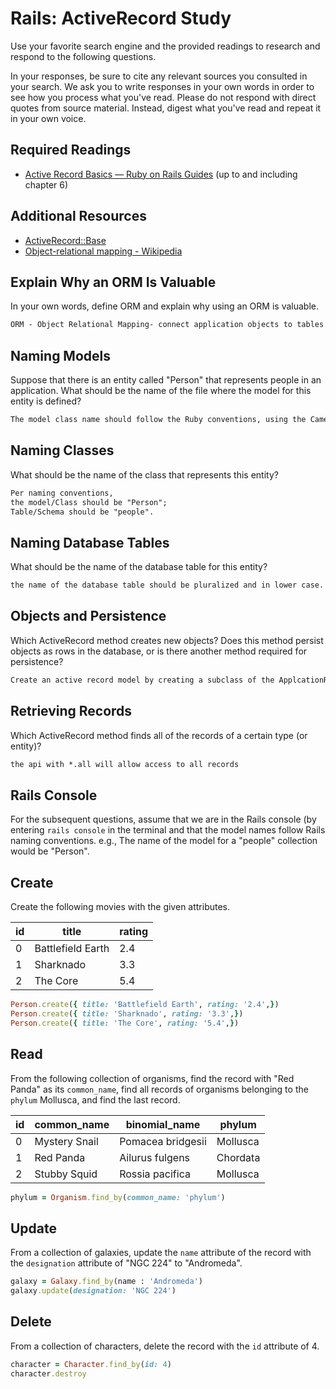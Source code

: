 # Rails: ActiveRecord Study

Use your favorite search engine and the provided readings to research and
respond to the following questions.

In your responses, be sure to cite any relevant sources you consulted in your
search. We ask you to write responses in your own words in order to see how you
process what you've read. Please do not respond with direct quotes from source
material. Instead, digest what you've read and repeat it in your own voice.

## Required Readings

-   [Active Record Basics — Ruby on Rails Guides](http://guides.rubyonrails.org/active_record_basics.html)
    (up to and including chapter 6)

## Additional Resources
-   [ActiveRecord::Base](http://api.rubyonrails.org/classes/ActiveRecord/Base.html)
-   [Object-relational mapping - Wikipedia](https://en.wikipedia.org/wiki/Object-relational_mapping)

## Explain Why an ORM Is Valuable

In your own words, define ORM and explain why using an ORM is valuable.

```md
ORM - Object Relational Mapping- connect application objects to tables in the Relational database. ORM also allows the storage and retrieval of these objects from the database without requiring SQL coding.

```

## Naming Models

Suppose that there is an entity called "Person" that represents people in an
application. What should be the name of the file where the model for this entity
is defined?

```md
The model class name should follow the Ruby conventions, using the CamelCase form, while the table name must contain the words separated by underscores
```

## Naming Classes

What should be the name of the class that represents this entity?

```md
Per naming conventions,
the model/Class should be "Person";
Table/Schema should be "people".
```

## Naming Database Tables

What should be the name of the database table for this entity?

```md
the name of the database table should be pluralized and in lower case.
```

## Objects and Persistence

Which ActiveRecord method creates new objects? Does this method persist objects
as rows in the database, or is there another method required for persistence?

```md
Create an active record model by creating a subclass of the ApplcationRecord class. This creates a model and maps it to the same named table in the database.
```

## Retrieving Records

Which ActiveRecord method finds all of the records of a certain type (or
entity)?

```md
the api with *.all will allow access to all records
```

## Rails Console

For the subsequent questions, assume that we are in the Rails console (by
entering `rails console` in the terminal and that the model names follow Rails
naming conventions.  e.g., The name of the model for a "people" collection would
be "Person".

## Create

Create the following movies with the given attributes.

| id | title | rating |
| --- | --- | --- |
| 0 | Battlefield Earth | 2.4 |
| 1 | Sharknado | 3.3 |
| 2 | The Core | 5.4 |

```ruby
Person.create({ title: 'Battlefield Earth', rating: '2.4',})
Person.create({ title: 'Sharknado', rating: '3.3',})
Person.create({ title: 'The Core', rating: '5.4',})

```

## Read

From the following collection of organisms, find the record with "Red Panda" as
its `common_name`, find all records of organisms belonging to the `phylum`
Mollusca, and find the last record.

| id | common_name | binomial_name | phylum |
| --- | --- | --- | --- |
| 0 | Mystery Snail | Pomacea bridgesii | Mollusca |
| 1 | Red Panda | Ailurus fulgens | Chordata |
| 2 | Stubby Squid | Rossia pacifica | Mollusca |

```ruby
phylum = Organism.find_by(common_name: 'phylum')
```

## Update

From a collection of galaxies, update the `name` attribute of the record with
the `designation` attribute of "NGC 224" to "Andromeda".

```ruby
galaxy = Galaxy.find_by(name : 'Andromeda')
galaxy.update(designation: 'NGC 224')
```

## Delete

From a collection of characters, delete the record with the `id` attribute of 4.

```ruby
character = Character.find_by(id: 4)
character.destroy
```
